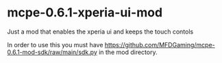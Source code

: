 # mcpe-0.6.1-xperia-ui-mod
Just a mod that enables the xperia ui and keeps the touch contols

In order to use this you must have https://github.com/MFDGaming/mcpe-0.6.1-mod-sdk/raw/main/sdk.py in the mod directory.

